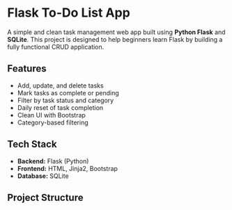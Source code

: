 # Flask To-Do List App

A simple and clean task management web app built using **Python Flask** and **SQLite**. This project is designed to help beginners learn Flask by building a fully functional CRUD application.

## Features

- Add, update, and delete tasks
- Mark tasks as complete or pending
- Filter by task status and category
- Daily reset of task completion
- Clean UI with Bootstrap
- Category-based filtering

##  Tech Stack

- **Backend:** Flask (Python)
- **Frontend:** HTML, Jinja2, Bootstrap
- **Database:** SQLite

## Project Structure

